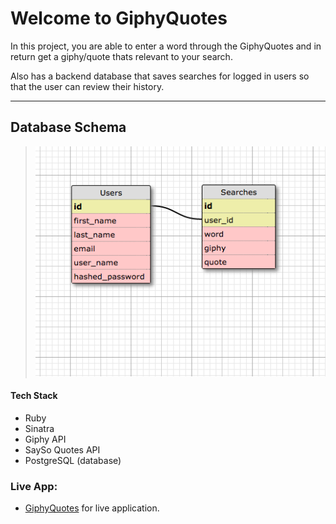 Welcome to GiphyQuotes
===================


In this project, you are able to enter a word through the GiphyQuotes and in return get a giphy/quote thats relevant to your search.

Also has a backend database that saves searches for logged in users so that the user can review their history.

----------


Database Schema
-------------

> 
> ![](https://github.com/Jwarholic/GiphyQuotes/blob/master/schema.png?raw=true)


#### <i class="icon-pencil"></i> Tech Stack
* Ruby
* Sinatra
* Giphy API
* SaySo Quotes API
* PostgreSQL (database)


### Live App:

 * [GiphyQuotes](https://giphyquotes.herokuap.com) for live application.
